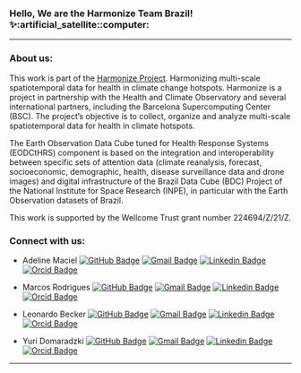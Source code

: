 <!--
### Hi there 👋

**ammaciel/ammaciel** is a ✨ _special_ ✨ repository because its `README.md` (this file) appears on your GitHub profile.

Here are some ideas to get you started:

- 🔭 I’m currently working on ...
- 🌱 I’m currently learning ...
- 👯 I’m looking to collaborate on ...
- 🤔 I’m looking for help with ...
- 💬 Ask me about ...
- 📫 How to reach me: ...
- 😄 Pronouns: ...
- ⚡ Fun fact: ...

https://gist.github.com/rxaviers/7360908 - list of github markdown emoji markup
https://github-emoji-picker.vercel.app/ -- more one list of github markdown emoji markup
https://b64.io/ -- image to base64
https://www.reduceimages.com/ -- reduce image icon png to size of 23px
-->

<h3 align="left">Hello, We are the Harmonize Team Brazil! ✨:artificial_satellite::computer:</h3>

---

### About us:
This work is part of the [Harmonize Project](https://www.bsc.es/research-and-development/projects/harmonize-harmonizing-multi-scale-spatiotemporal-data-health). Harmonizing multi-scale spatiotemporal data for health in climate change hotspots. Harmonize is a project in partnership with the Health and Climate Observatory and several international partners, including the Barcelona Supercomputing Center (BSC). The project’s objective is to collect, organize and analyze multi-scale spatiotemporal data for health in climate hotspots. 

The Earth Observation Data Cube tuned for Health Response Systems (EODCtHRS) component is based on the integration and interoperability between specific sets of attention data (climate reanalysis, forecast, socioeconomic, demographic, health, disease surveillance data and drone images) and digital infrastructure of the Brazil Data Cube (BDC) Project of the National Institute for Space Research (INPE), in particular with the Earth Observation datasets of Brazil. 

This work is supported by the Wellcome Trust grant number 224694/Z/21/Z.

### Connect with us:
- Adeline Maciel
[![GitHub Badge](https://img.shields.io/badge/-ammaciel-%23121011.svg?style=flat&logo=github&logoColor=white)](https://github.com/ammaciel)
[![Gmail Badge](https://img.shields.io/badge/-adelinemaciel22@gmail.com-c14438?style=flat&logo=Gmail&logoColor=white&link=mailto:adelinemaciel22@gmail.com)](mailto:adelinemaciel22@gmail.com)
[![Linkedin Badge](https://img.shields.io/badge/-Adeline_Marinho_Maciel-blue?style=flat&logo=Linkedin&logoColor=white&link=https://www.linkedin.com/in/adelinemarinhomaciel/)](https://www.linkedin.com/in/adelinemarinhomaciel/)
[![Orcid Badge](https://img.shields.io/badge/-Adeline_Maciel-green?style=flat&logo=Orcid&logoColor=white&link=https://orcid.org/0000-0002-1467-6488)](https://orcid.org/0000-0002-1467-6488)

- Marcos Rodrigues
[![GitHub Badge](https://img.shields.io/badge/-marcosmlr-%23121011.svg?style=flat&logo=github&logoColor=white)](https://github.com/marcosmlr)
[![Gmail Badge](https://img.shields.io/badge/-marcos.mlr@gmail.com-c14438?style=flat&logo=Gmail&logoColor=white&link=mailto:marcos.mlr@gmail.com)](mailto:marcos.mlr@gmail.com)
[![Linkedin Badge](https://img.shields.io/badge/-Marcos_Rodrigues-blue?style=flat&logo=Linkedin&logoColor=white&link=https://www.linkedin.com/in/marcos-rodrigues-3a59a38/)](https://www.linkedin.com/in/marcos-rodrigues-3a59a38/)
[![Orcid Badge](https://img.shields.io/badge/-Marcos_Rodrigues-green?style=flat&logo=Orcid&logoColor=white&link=https://orcid.org/0000-0002-9199-6928)](https://orcid.org/0000-0002-9199-6928)

- Leonardo Becker
[![GitHub Badge](https://img.shields.io/badge/-leobeckerdaluz-%23121011.svg?style=flat&logo=github&logoColor=white)](https://github.com/leobeckerdaluz) 
[![Gmail Badge](https://img.shields.io/badge/-leobeckerdaluz@gmail.com-c14438?style=flat&logo=Gmail&logoColor=white&link=mailto:leobeckerdaluz@gmail.com)](mailto:leobeckerdaluz@gmail.com)
[![Linkedin Badge](https://img.shields.io/badge/-Leonardo_Becker_da_Luz-blue?style=flat&logo=Linkedin&logoColor=white&link=https://www.linkedin.com/in/leobeckerdaluz/)](https://www.linkedin.com/in/leobeckerdaluz/)
[![Orcid Badge](https://img.shields.io/badge/-Leonardo_Becker_da_Luz-green?style=flat&logo=Orcid&logoColor=white&link=https://orcid.org/0000-0003-2535-7658)](https://orcid.org/0000-0003-2535-7658)

- Yuri Domaradzki
[![GitHub Badge](https://img.shields.io/badge/-YuriDomaradzki-%23121011.svg?style=flat&logo=github&logoColor=white)](https://github.com/YuriDomaradzki)
[![Gmail Badge](https://img.shields.io/badge/-yuridomaradzki@gmail.com-c14438?style=flat&logo=Gmail&logoColor=white&link=mailto:yuridomaradzki@gmail.com)](mailto:yuridomaradzki@gmail.com)
[![Linkedin Badge](https://img.shields.io/badge/-Yuri_Domaradzki_Moreira_Nunes-blue?style=flat&logo=Linkedin&logoColor=white&link=https://www.linkedin.com/in/yuri-domaradzki/)](https://www.linkedin.com/in/yuri-domaradzki/)
[![Orcid Badge](https://img.shields.io/badge/-Yuri_Domaradzki_Moreira_Nunes-green?style=flat&logo=Orcid&logoColor=white&link=https://orcid.org/0009-0007-2829-4345)](https://orcid.org/0009-0007-2829-4345)

---
